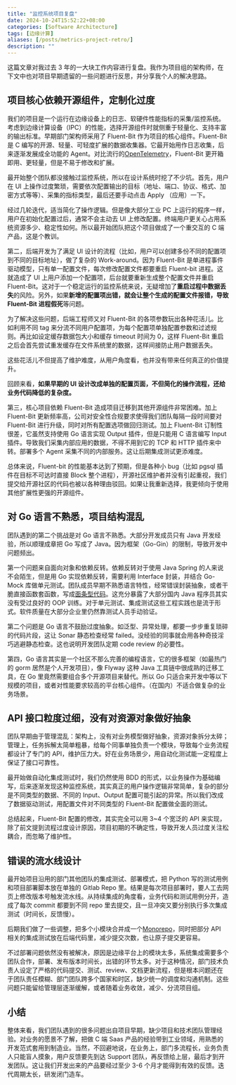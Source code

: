```yaml
---
title: "监控系统项目复盘"
date: 2024-10-24T15:52:22+08:00
categories: [Software Architecture]
tags: [边缘计算]
aliases: [/posts/metrics-project-retro/]
description: ""
---
```


这篇文章对我过去 3 年的一大块工作内容进行复盘。我作为项目组的架构师，在下文中也对项目早期遗留的一些问题进行反思，并分享我个人的解决思路。

## 项目核心依赖开源组件，定制化过度

我们的项目是一个运行在边缘设备上的日志、软硬件性能指标的采集/监控系统。考虑到边缘计算设备（IPC）的性能，选择开源组件时就侧重于轻量化、支持丰富的输出标准。早期部门架构师采用了 Fluent-Bit 作为项目的核心组件。Fluent-Bit 是 C 编写的开源、轻量、可轻度扩展的数据收集器。它最开始用作日志收集，后来逐渐发展成全功能的 Agent。对比流行的[OpenTelemetry](https://github.com/open-telemetry)，Fluent-Bit 更开箱即用、更轻量，但是不易于修改和扩展。

最开始整个团队都没接触过监控系统，所以在设计系统时挖了不少坑。首先，用户在 UI 上操作过度繁琐，需要依次配置输出的目标（地址、端口、协议、格式、加密方式等等）、采集的指标类型，最后还要手动点击 Apply （应用）一下。

经过几轮迭代，适当简化了操作逻辑。但是像大部分工业 PC 上运行的程序一样，用户在初始化配置过后，通常不会主动去 UI 上修改配置。终端用户更关心占用系统资源多少、稳定性如何。所以最开始团队把这个项目做成了一个重交互的 C 端产品，这是个教训。

第二，后端开发为了满足 UI 设计的流程（比如，用户可以创建多份不同的配置项到不同的目标地址），做了复杂的 Work-around。因为 Fluent-Bit 是单进程事件驱动模型，只有单一配置文件，每次修改配置文件都要重启 Fluent-bit 进程。这就造成了 UI 上用户添加一个配置项，后台就要重新生成整个配置文件并重启 Fluent-Bit。这对于一个稳定运行的监控系统来说，无疑增加了**重启过程中数据丢失**的风险。另外，如果**新增的配置项出错，就会让整个生成的配置文件报错，导致 Fluent-Bit 进程假死**等问题。

为了解决这些问题，后端工程师又对 Fluent-Bit 的各项参数玩出各种花活儿。比如利用不同 tag 来分流不同用户配置项，为每个配置项单独配置参数和过滤规则。再比如设定缓存数据包大小和缓存 timeout 时间为 0，这样 Fluent-Bit 重启之后会首先尝试重发缓存在文件系统里的数据，这样间接防止用户数据丢失。

这些花活儿不但提高了维护难度，从用户角度看，也并没有带来任何真正的价值提升。

回顾来看，**如果早期的 UI 设计改成单独的配置页面，不但简化的操作流程，还给业务代码降低的复杂度。**

第三，核心项目依赖 Fluent-Bit 造成项目迁移到其他开源组件非常困难。加上 Fluent-Bit 更新频率高，公司对安全性合规要求使得我们团队每隔一段时间要对 Fluent-Bit 进行升级，同时对所有配置选项做回归测试。加上 Fluent-Bit 订制性很差，它虽然支持使用 Go 语言实现 Output 插件，但是只能用 C 语言编写 Input 插件。导致我们采集内部应用的数据，不得不用到它的 TCP 和 HTTP 插件来中转。部署多个 Agent 采集不同的内部服务。这让后期集成测试更添难度。

总体来说，Fluent-bit 的性能基本达到了预期，但是各种小 bug（比如 pgsql 插件在目标不可达时直接 Block 整个进程），开源社区维护者并没有引起重视，我们提交给开源社区的代码也被以各种理由驳回。如果让我重新选择，我更倾向于使用其他扩展性更强的开源组件。

## 对 Go 语言不熟悉，项目结构混乱

团队遇到的第二个挑战是对 Go 语言不熟悉。大部分开发成员只有 Java 开发经验，所以顺理成章把 Go 写成了 Java。因为框架（Go-Gin）的限制，导致开发中问题频出。

第一个问题来自面向对象和依赖反转。依赖反转对于使用 Java Spring 的人来说不会陌生，但是用 Go 实现依赖反转，需要利用 Interface 封装，并结合 Go-Mock 库做单元测试。团队成员早期不熟悉语言特性，经常错误封装抽象，或者干脆直接函数套函数，写成[面条型代码](https://zh.wikipedia.org/zh-sg/%E9%9D%A2%E6%9D%A1%E5%BC%8F%E4%BB%A3%E7%A0%81)。这充分暴露了大部分国内 Java 程序员其实没有受过良好的 OOP 训练。对于单元测试、集成测试这些工程实践也是流于形式。软件质量在大部分企业里仍然靠测试人员手动验证。

第二个问题是 Go 语言不鼓励过度抽象。如泛型、异常处理，都要一步步重复琐碎的代码片段，这让 Sonar 静态检查经常 failed。没经验的同事就会用各种奇技淫巧逃避静态检查。这也说明开发团队定期 code review 的必要性。

第四，Go 语言其实是一个社区不那么完善的编程语言，它的很多框架（如最热门的 gorm 居然是个人开发项目），像 Flyway 这种 Java 工具链中很成熟的迁移工具，在 Go 里竟然需要组合多个开源项目来替代。所以 Go 只适合来开发中等以下规模的项目，或者对性能要求较高的平台核心组件。（在国内）不适合做复杂的业务场景。

## API 接口粒度过细，没有对资源对象做好抽象

团队早期由于管理混乱：架构上，没有对业务模型做好抽象，资源对象拆分太碎；管理上，任务拆解太简单粗暴，给每个同事单独负责一个模块，导致每个业务流程都设计了专门的 API，维护压力大。好在业务场景少，用自动化测试能一定程度上保证了接口可靠性。

最开始做自动化集成测试时，我们仍然使用 BDD 的形式，以业务操作为基础编写，后来逐渐发现这种监控系统，其实真正的用户操作逻辑非常简单，复杂的部分是不同类型的数据、不同的 Input、Output 配置可能引起的异常。所以我们改成了数据驱动测试，用配置文件对不同类型的 Fluent-Bit 配置做全面的测试。

总结起来，Fluent-Bit 配置的修改，其实完全可以用 3~4 个宽泛的 API 来实现，除了前文提到流程过度设计原因，项目初期的不确定性，导致开发人员过度关注松耦合，而忽略了维护性。

## 错误的流水线设计

最开始项目沿用的部门其他团队的集成测试、部署模式，把 Python 写的测试用例和项目部署脚本放在单独的 Gitlab Repo 里。结果是每次项目部署时，要人工去网页上修改版本号触发流水线。从持续集成的角度看，业务代码和测试用例分开，造成了每次 commit 都要到不同 repo 里去提交，且一旦冲突又要分别执行多次集成测试（时间长，反馈慢）。

后期我们做了一些调整，把多个小模块合并成一个[Monorepo](https://zh.wikipedia.org/wiki/Monorepo)，同时把部分 API 相关的集成测试放在后端代码里，减少提交次数，也让原子提交更容易。

不过部署问题依然没有被解决，原因是边缘平台上的模块太多，系统集成需要多个团队合作，部署、发布版本时间长，出错的环节太多。对于这种情况，部门技术负责人设定了严格的代码提交、测试、review、文档更新流程，但是根本问题还在于团队责任模糊、部门团队跨多个国家和时区，缺少统一的调度和沟通机制。这些问题只能留给管理层逐渐缓解，或者随着业务收敛，减少、分流项目组。

## 小结

整体来看，我们团队遇到的很多问题出自项目早期，缺少项目和技术团队管理经验。对业务的愿景不了解，把做 C 端 Saas 产品的经验带到工业领域，用熟悉的开发范式套用到制造业。当然，不回避地说，在业务上，部门多流程长，业务负责人只能盲人摸象，用户反馈要先到达 Support 团队，再反馈给上层，最后才到开发团队。这让我们开发出来的产品要经过至少 3-6 个月才能得到有效的反馈。迭代周期太长，研发闭门造车。
